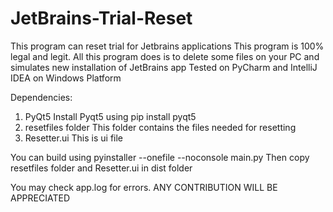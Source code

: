 # JetBrains-Trial-Reset
This program can reset trial for Jetbrains applications
This program is 100% legal and legit.
All this program does is to delete some files on your PC and simulates new installation of JetBrains app
Tested on PyCharm and IntelliJ IDEA on Windows Platform

Dependencies:
1. PyQt5
Install Pyqt5 using pip install pyqt5
2. resetfiles folder
This folder contains the files needed for resetting
3. Resetter.ui
This is ui file 

You can build using pyinstaller --onefile --noconsole main.py
Then copy resetfiles folder and Resetter.ui in dist folder

You may check app.log for errors.
ANY CONTRIBUTION WILL BE APPRECIATED
